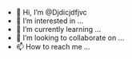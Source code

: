 - 👋 Hi, I’m @Djdicjdfjvc
- 👀 I’m interested in ...
- 🌱 I’m currently learning ...
- 💞️ I’m looking to collaborate on ...
- 📫 How to reach me ...

<!---
Djdicjdfjvc/Djdicjdfjvc is a ✨ special ✨ repository because its `README.md` (this file) appears on your GitHub profile.
You can click the Preview link to take a look at your changes.
--->
